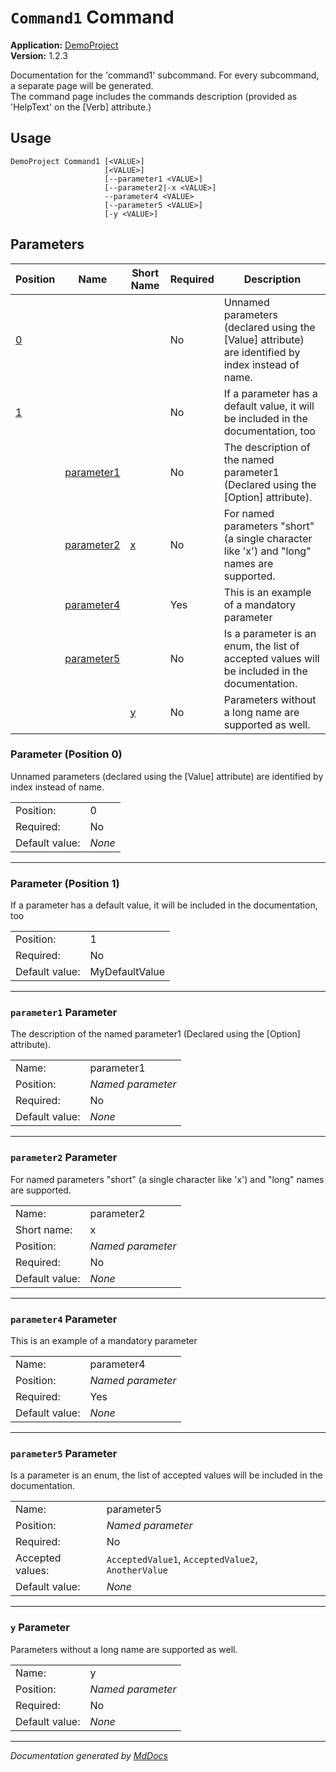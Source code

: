 # `Command1` Command

**Application:** [DemoProject](../commandline.md)  
**Version:** 1.2.3

Documentation for the 'command1' subcommand. For every subcommand, a separate page will be generated.  
The command page includes the commands description (provided as 'HelpText' on the \[Verb\] attribute.)

## Usage

```
DemoProject Command1 [<VALUE>]
                     [<VALUE>]
                     [--parameter1 <VALUE>]
                     [--parameter2|-x <VALUE>]
                     --parameter4 <VALUE>
                     [--parameter5 <VALUE>]
                     [-y <VALUE>]
```

## Parameters

| Position                   | Name                                | Short Name                 | Required | Description                                                                                          |
| -------------------------- | ----------------------------------- | -------------------------- | -------- | ---------------------------------------------------------------------------------------------------- |
| [0](#parameter-position-0) |                                     |                            | No       | Unnamed parameters (declared using the \[Value\] attribute) are identified by index instead of name. |
| [1](#parameter-position-1) |                                     |                            | No       | If a parameter has a default value, it will be included in the documentation, too                    |
|                            | [parameter1](#parameter1-parameter) |                            | No       | The description of the named parameter1 (Declared using the \[Option\] attribute).                   |
|                            | [parameter2](#parameter2-parameter) | [x](#parameter2-parameter) | No       | For named parameters "short" (a single character like 'x') and "long" names are supported.           |
|                            | [parameter4](#parameter4-parameter) |                            | Yes      | This is an example of a mandatory parameter                                                          |
|                            | [parameter5](#parameter5-parameter) |                            | No       | Is a parameter is an enum, the list of accepted values will be included in the documentation.        |
|                            |                                     | [y](#y-parameter)          | No       | Parameters without a long name are supported as well.                                                |

### Parameter (Position 0)

Unnamed parameters (declared using the \[Value\] attribute) are identified by index instead of name.

|                |        |
| -------------- | ------ |
| Position:      | 0      |
| Required:      | No     |
| Default value: | *None* |
___

### Parameter (Position 1)

If a parameter has a default value, it will be included in the documentation, too

|                |                |
| -------------- | -------------- |
| Position:      | 1              |
| Required:      | No             |
| Default value: | MyDefaultValue |
___

### `parameter1` Parameter

The description of the named parameter1 (Declared using the \[Option\] attribute).

|                |                   |
| -------------- | ----------------- |
| Name:          | parameter1        |
| Position:      | *Named parameter* |
| Required:      | No                |
| Default value: | *None*            |
___

### `parameter2` Parameter

For named parameters "short" (a single character like 'x') and "long" names are supported.

|                |                   |
| -------------- | ----------------- |
| Name:          | parameter2        |
| Short name:    | x                 |
| Position:      | *Named parameter* |
| Required:      | No                |
| Default value: | *None*            |
___

### `parameter4` Parameter

This is an example of a mandatory parameter

|                |                   |
| -------------- | ----------------- |
| Name:          | parameter4        |
| Position:      | *Named parameter* |
| Required:      | Yes               |
| Default value: | *None*            |
___

### `parameter5` Parameter

Is a parameter is an enum, the list of accepted values will be included in the documentation.

|                  |                                                    |
| ---------------- | -------------------------------------------------- |
| Name:            | parameter5                                         |
| Position:        | *Named parameter*                                  |
| Required:        | No                                                 |
| Accepted values: | `AcceptedValue1`, `AcceptedValue2`, `AnotherValue` |
| Default value:   | *None*                                             |
___

### `y` Parameter

Parameters without a long name are supported as well.

|                |                   |
| -------------- | ----------------- |
| Name:          | y                 |
| Position:      | *Named parameter* |
| Required:      | No                |
| Default value: | *None*            |
___

*Documentation generated by [MdDocs](https://github.com/ap0llo/mddocs)*
